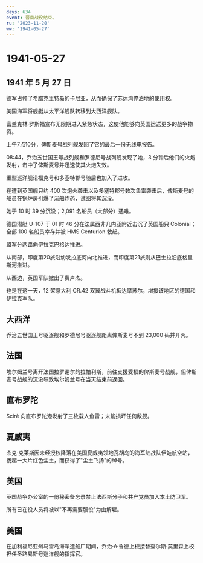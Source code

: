 ```yaml
---
days: 634
event: 晋南战役结束。
ru: '2023-11-20'
ww: '1941-05-27'
---
```


# 1941-05-27

## 1941 年 5 月 27 日

德军占领了希腊克里特岛的卡尼亚，从而确保了苏达湾停泊地的使用权。

美国海军将舰艇从太平洋舰队转移到大西洋舰队。

富兰克林·罗斯福宣布无限期进入紧急状态，这使他能够向英国运送更多的战争物资。

上午7点10分，俾斯麦号战列舰发回了它的最后一份无线电报告。

08:44，乔治五世国王号战列舰和罗德尼号战列舰发现了她，3
分钟后他们的火炮发射，击中了俾斯麦号并迅速使其火炮失效。

重型巡洋舰诺福克号和多塞特郡号随后也加入了进攻。

在遭到英国舰只约 400
次炮火袭击以及多塞特郡号数次鱼雷袭击后，俾斯麦号的船员在锅炉房引爆了沉船炸药，试图将其沉没。

她于 10 时 39 分沉没；2,091 名船员（大部分）遇难。

德国潜艇 U-107 于 01 时 46 分在法属西非几内亚附近击沉了英国船只
Colonial；全部 100 名船员幸存并被 HMS Centurion 救起。

盟军分两路向伊拉克巴格达推进。

从南部，印度第20旅沿幼发拉底河向北推进，而印度第21旅则从巴士拉沿底格里斯河推进。

从西边，英国军队撤出了费卢杰。

也是在这一天，12 架意大利 CR.42
双翼战斗机抵达摩苏尔，增援该地区的德国和伊拉克军队。

## 大西洋

乔治五世国王号驱逐舰和罗德尼号驱逐舰距离俾斯麦号不到 23,000 码并开火。

## 法国

埃尔姆兰号离开法国拉罗谢尔的拉帕利斯，前往支援受损的俾斯麦号战舰，但俾斯麦号战舰的沉没导致埃尔姆兰号在当天结束前返回。

## 直布罗陀

Scirè 向直布罗陀港发射了三枚载人鱼雷；未能损坏任何敌舰。

## 夏威夷

杰克·克莱斯因未经授权降落在美国夏威夷领地瓦胡岛的海军陆战队伊娃航空站，扬起一大片红色尘土，而获得了"尘土飞扬"的绰号。

## 英国

英国战争办公室的一份秘密备忘录禁止法西斯分子和共产党员加入本土防卫军。

所有已在役人员将被以"不再需要服役"为由解雇。

## 美国

在加利福尼亚州马雷岛海军造船厂期间，乔治·A·鲁德上校接替查尔斯·莫里森上校担任圣路易斯号巡洋舰的指挥官。